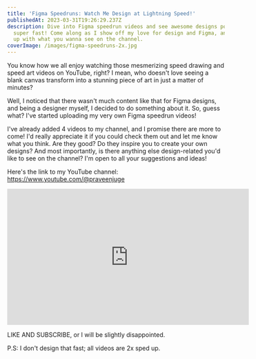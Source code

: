 ```yaml
---
title: 'Figma Speedruns: Watch Me Design at Lightning Speed!'
publishedAt: 2023-03-31T19:26:29.237Z
description: Dive into Figma speedrun videos and see awesome designs pop up
  super fast! Come along as I show off my love for design and Figma, and hit me
  up with what you wanna see on the channel.
coverImage: /images/figma-speedruns-2x.jpg
---
```


You know how we all enjoy watching those mesmerizing speed drawing and speed art videos on YouTube, right? I mean, who doesn't love seeing a blank canvas transform into a stunning piece of art in just a matter of minutes?

Well, I noticed that there wasn't much content like that for Figma designs, and being a designer myself, I decided to do something about it. So, guess what? I've started uploading my very own Figma speedrun videos!

I've already added 4 videos to my channel, and I promise there are more to come! I'd really appreciate it if you could check them out and let me know what you think. Are they good? Do they inspire you to create your own designs? And most importantly, is there anything else design-related you'd like to see on the channel? I'm open to all your suggestions and ideas!

Here's the link to my YouTube channel: <https://www.youtube.com/@praveenjuge>

<iframe width="560" height="315" src="https://www.youtube-nocookie.com/embed/wVrV4m7ofRA?si=SIHNADaxZOjZ-KLC" title="YouTube video player" frameborder="0" allowfullscreen></iframe>

LIKE AND SUBSCRIBE, or I will be slightly disappointed.

P.S: I don't design that fast; all videos are 2x sped up.
